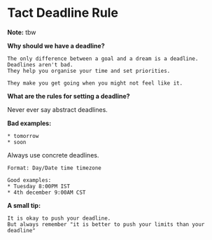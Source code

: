 # Tact Deadline Rule

**Note:** tbw



**Why should we have a deadline?**

```
The only difference between a goal and a dream is a deadline. 
Deadlines aren't bad. 
They help you organise your time and set priorities.

They make you get going when you might not feel like it.
```

**What are the rules for setting a deadline?**

Never ever say abstract deadlines.

**Bad examples:**
```
* tomorrow
* soon
```


Always use concrete deadlines.

```
Format: Day/Date time timezone
 
Good examples:
* Tuesday 8:00PM IST
* 4th december 9:00AM CST
```


**A small tip:**
```
It is okay to push your deadline. 
But always remember "it is better to push your limits than your deadline"
```
  


